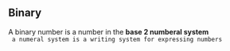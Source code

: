 ## Binary
A binary number is a number in the **base 2 numberal system**<br>
``` a numeral system is a writing system for expressing numbers```
